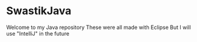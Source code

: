 # SwastikJava
Welcome to my Java repository
These were all made with Eclipse
But I will use "IntelliJ" in the future
